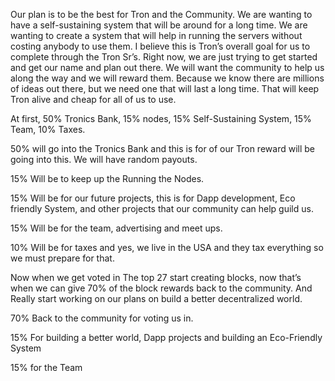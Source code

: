 Our plan is to be the best for Tron and the Community. We are wanting to have a self-sustaining system that will be around for a long time. We are wanting to create a system that will help in running the servers without costing anybody to use them. I believe this is Tron’s overall goal for us to complete through the Tron Sr’s. Right now, we are just trying to get started and get our name and plan out there. We will want the community to help us along the way and we will reward them. Because we know there are millions of ideas out there, but we need one that will last a long time. That will keep Tron alive and cheap for all of us to use.

At first, 50% Tronics Bank, 15% nodes, 15% Self-Sustaining System, 15% Team, 10% Taxes. 

50% will go into the Tronics Bank and this is for of our Tron reward will be going into this. We will have random payouts. 

15% Will be to keep up the Running the Nodes.

15% Will be for our future projects, this is for Dapp development, Eco friendly System, and other projects that our community can help guild us.

15% Will be for the team, advertising and meet ups.

10% Will be for taxes and yes, we live in the USA and they tax everything so we must prepare for that.

Now when we get voted in The top 27 start creating blocks, now that’s when we can give 70% of the block rewards back to the community. And Really start working on our plans on build a better decentralized world.

70% Back to the community for voting us in.

15% For building a better world, Dapp projects and building an Eco-Friendly System

15% for the Team 



